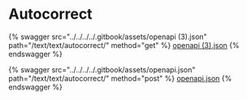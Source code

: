 # Autocorrect

{% swagger src="../../../../.gitbook/assets/openapi (3).json" path="/text/text/autocorrect/" method="get" %}
[openapi (3).json](<../../../../.gitbook/assets/openapi (3).json>)
{% endswagger %}

{% swagger src="../../../../.gitbook/assets/openapi.json" path="/text/text/autocorrect/" method="post" %}
[openapi.json](../../../../.gitbook/assets/openapi.json)
{% endswagger %}
